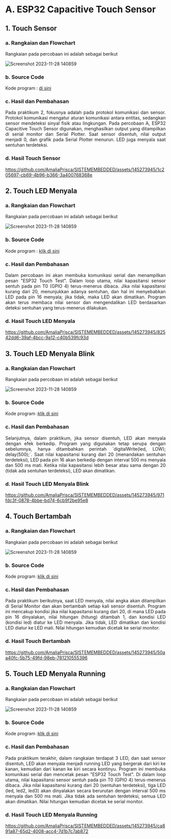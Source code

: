 # A. ESP32 Capacitive Touch Sensor
## 1. Touch Sensor
### a. Rangkaian dan Flowchart
Rangkaian pada percobaan ini adalah sebagai berikut

![Screenshot 2023-11-28 140859](https://github.com/AmaliaPrisca/SISTEMEMBEDDED/assets/145273945/934aed65-6ff5-4b63-81f5-5e0b3716e280)

### b. Source Code
Kode program : <a href="touch_sensor.ino">di sini</a>

### c. Hasil dan Pembahasan
<p align="justify">Pada praktikum 2, fokusnya adalah pada protokol komunikasi dan sensor. Protokol komunikasi mengatur aturan komunikasi antara entitas, sedangkan sensor mendeteksi sinyal fisik atau lingkungan. Pada percobaan A, ESP32 Capacitive Touch Sensor digunakan, menghasilkan output yang ditampilkan di serial monitor dan Serial Plotter. Saat sensor disentuh, nilai output menjadi 0, dan grafik pada Serial Plotter menurun. LED juga menyala saat sentuhan terdeteksi.


### d. Hasil Touch Sensor
https://github.com/AmaliaPrisca/SISTEMEMBEDDED/assets/145273945/1c205697-cb69-4b96-b366-3a400768368e


## 2. Touch LED Menyala

### a. Rangkaian dan Flowchart
Rangkaian pada percobaan ini adalah sebagai berikut

![Screenshot 2023-11-28 140859](https://github.com/AmaliaPrisca/SISTEMEMBEDDED/assets/145273945/934aed65-6ff5-4b63-81f5-5e0b3716e280)


### b. Source Code
Kode program : <a href="https://github.com/AmaliaPrisca/SISTEMEMBEDDED/blob/master/Job%202/1.%20ESP32%20Capacitive%20Touch%20Sensor/A.%20%20ESP32%20Capacitive%20Touch%20Sensor/2._LED_menyala/2._LED_menyala.ino">klik di sini</a>

### c. Hasil dan Pembahasan
<p align="justify">Dalam percobaan ini akan membuka komunikasi serial dan menampilkan pesan "ESP32 Touch Test". Dalam loop utama, nilai kapasitansi sensor sentuh pada pin T0 (GPIO 4) terus-menerus dibaca. Jika nilai kapasitansi kurang dari 20, menunjukkan adanya sentuhan, dan hal ini menyebabkan LED pada pin 16 menyala; jika tidak, maka LED akan dimatikan. Program akan terus membaca nilai sensor dan mengendalikan LED berdasarkan deteksi sentuhan yang terus-menerus dilakukan.

### d. Hasil Touch LED Menyala
https://github.com/AmaliaPrisca/SISTEMEMBEDDED/assets/145273945/82542dd6-39af-4bcc-9a12-c40b539fc93d


## 3. Touch LED Menyala Blink

### a. Rangkaian dan Flowchart
Rangkaian pada percobaan ini adalah sebagai berikut

![Screenshot 2023-11-28 140859](https://github.com/AmaliaPrisca/SISTEMEMBEDDED/assets/145273945/934aed65-6ff5-4b63-81f5-5e0b3716e280)

### b. Source Code
Kode program :<a href="https://github.com/AmaliaPrisca/SISTEMEMBEDDED/blob/master/Job%202/1.%20ESP32%20Capacitive%20Touch%20Sensor/A.%20%20ESP32%20Capacitive%20Touch%20Sensor/3._touch_blink/2._touch_blink.ino">klik di sini</a>

### c. Hasil dan Pembahasan
<p align="justify">Selanjutnya, dalam praktikum, jika sensor disentuh, LED akan menyala dengan efek berkedip. Program yang digunakan tetap serupa dengan sebelumnya, hanya ditambahkan perintah `digitalWrite(led, LOW); delay(500);`. Saat nilai kapasitansi kurang dari 20 (menandakan sentuhan terdeteksi), LED pada pin 16 akan berkedip dengan interval 500 ms menyala dan 500 ms mati. Ketika nilai kapasitansi lebih besar atau sama dengan 20 (tidak ada sentuhan terdeteksi), LED akan dimatikan.

### d. Hasil Touch LED Menyala Blink
https://github.com/AmaliaPrisca/SISTEMEMBEDDED/assets/145273945/971fdc3f-0878-4bbe-bd74-6cb9f2be95e8



## 4. Touch Bertambah

### a. Rangkaian dan Flowchart
Rangkaian pada percobaan ini adalah sebagai berikut

![Screenshot 2023-11-28 140859](https://github.com/AmaliaPrisca/SISTEMEMBEDDED/assets/145273945/934aed65-6ff5-4b63-81f5-5e0b3716e280)


### b. Source Code
Kode program :<a href="https://github.com/AmaliaPrisca/SISTEMEMBEDDED/blob/master/Job%202/1.%20ESP32%20Capacitive%20Touch%20Sensor/A.%20%20ESP32%20Capacitive%20Touch%20Sensor/4._touch_angka_yang_akan_bertambah_setiap_kali_sensor_disentuh/3._touch_angka_yang_akan_bertambah_setiap_kali_sensor_disentuh.ino">klik di sini</a>

### c. Hasil dan Pembahasan
<p align="justify">Pada praktikum berikutnya, saat LED menyala, nilai angka akan ditampilkan di Serial Monitor dan akan bertambah setiap kali sensor disentuh. Program ini mencakup kondisi jika nilai kapasitansi kurang dari 20, di mana LED pada pin 16 dinyalakan, nilai hitungan (hitung) ditambah 1, dan kondisi LED (kondisi led) diatur ke LED menyala. Jika tidak, LED dimatikan dan kondisi LED diatur ke LED mati. Nilai hitungan kemudian dicetak ke serial monitor.

### d. Hasil Touch Bertambah
https://github.com/AmaliaPrisca/SISTEMEMBEDDED/assets/145273945/50aa40fc-5b75-49fd-98eb-781210555396

## 5. Touch LED Menyala Running
### a. Rangkaian dan Flowchart
Rangkaian pada percobaan ini adalah sebagai berikut

![Screenshot 2023-11-28 140859](https://github.com/AmaliaPrisca/SISTEMEMBEDDED/assets/145273945/934aed65-6ff5-4b63-81f5-5e0b3716e280)


### b. Source Code
Kode program :<a href="https://github.com/AmaliaPrisca/SISTEMEMBEDDED/blob/master/Job%202/1.%20ESP32%20Capacitive%20Touch%20Sensor/A.%20%20ESP32%20Capacitive%20Touch%20Sensor/5._LED_menyala_menjadi_running_LED/4._LED_menyala_menjadi_running_LED.ino">klik di sini</a>

### c. Hasil dan Pembahasan
<p align="justify">Pada praktikum terakhir, dalam rangkaian terdapat 3 LED, dan saat sensor disentuh, LED akan menyala menjadi running LED yang bergerak dari kiri ke kanan, kemudian dari kanan ke kiri secara kontinyu. Program ini membuka komunikasi serial dan mencetak pesan "ESP32 Touch Test". Di dalam loop utama, nilai kapasitansi sensor sentuh pada pin T0 (GPIO 4) terus-menerus dibaca. Jika nilai kapasitansi kurang dari 20 (sentuhan terdeteksi), tiga LED (led, led2, led3) akan dinyalakan secara berurutan dengan interval 500 ms menyala dan 500 ms mati. Jika tidak ada sentuhan terdeteksi, semua LED akan dimatikan. Nilai hitungan kemudian dicetak ke serial monitor.

### d. Hasil Touch LED Menyala Running
https://github.com/AmaliaPrisca/SISTEMEMBEDDED/assets/145273945/ca891a87-65d2-4008-acc4-7d1b7c7ab872


